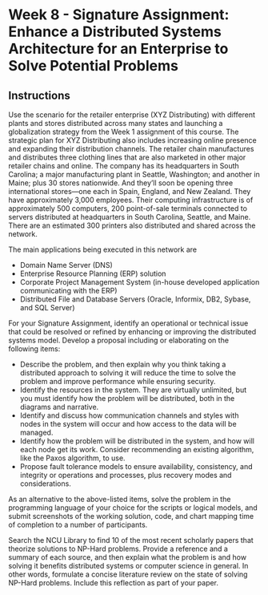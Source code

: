 # Week 8 - Signature Assignment: Enhance a Distributed Systems Architecture for an Enterprise to Solve Potential Problems

## Instructions

Use the scenario for the retailer enterprise (XYZ Distributing) with different plants and stores distributed across many states and launching a globalization strategy from the Week 1 assignment of this course. The strategic plan for XYZ Distributing also includes increasing online presence and expanding their distribution channels. The retailer chain manufactures and distributes three clothing lines that are also marketed in other major retailer chains and online. The company has its headquarters in South Carolina; a major manufacturing plant in Seattle, Washington; and another in Maine; plus 30 stores nationwide. And they’ll soon be opening three international stores—one each in Spain, England, and New Zealand. They have approximately 3,000 employees. Their computing infrastructure is of approximately 500 computers, 200 point-of-sale terminals connected to servers distributed at headquarters in South Carolina, Seattle, and Maine. There are an estimated 300 printers also distributed and shared across the network.

The main applications being executed in this network are

- Domain Name Server (DNS)
- Enterprise Resource Planning (ERP) solution
- Corporate Project Management System (in-house developed application communicating with the ERP)
- Distributed File and Database Servers (Oracle, Informix, DB2, Sybase, and SQL Server)

For your Signature Assignment, identify an operational or technical issue that could be resolved or refined by enhancing or improving the distributed systems model. Develop a proposal including or elaborating on the following items:

- Describe the problem, and then explain why you think taking a distributed approach to solving it will reduce the time to solve the problem and improve performance while ensuring security.
- Identify the resources in the system. They are virtually unlimited, but you must identify how the problem will be distributed, both in the diagrams and narrative.
- Identify and discuss how communication channels and styles with nodes in the system will occur and how access to the data will be managed.
- Identify how the problem will be distributed in the system, and how will each node get its work. Consider recommending an existing algorithm, like the Paxos algorithm, to use.
- Propose fault tolerance models to ensure availability, consistency, and integrity or operations and processes, plus recovery modes and considerations.

As an alternative to the above-listed items, solve the problem in the programming language of your choice for the scripts or logical models, and submit screenshots of the working solution, code, and chart mapping time of completion to a number of participants.

Search the NCU Library to find 10 of the most recent scholarly papers that theorize solutions to NP-Hard problems. Provide a reference and a summary of each source, and then explain what the problem is and how solving it benefits distributed systems or computer science in general. In other words, formulate a concise literature review on the state of solving NP-Hard problems. Include this reflection as part of your paper.
